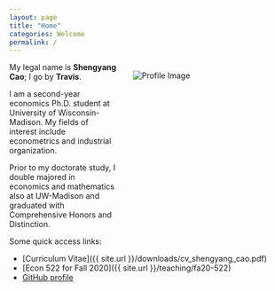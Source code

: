 ```yaml
---
layout: page
title: "Home"
categories: Welcome
permalink: /
---
```


<html>
  <body>
    <style>
      @media only screen and (max-width: 767px) {
        .attributes {
          margin: 35px 35px 35px 35px;
          float: center;
          height: auto;
          width: auto;
        }
      }
      @media only screen and (min-width: 768px) {
        .attributes {
          margin: 15px 1px 1px 30px;
          float: right;
          height: 280px;
          width: 280px;
        }
      }
    </style>
    <div class="attributes">
      <img alt="Profile Image"
        src="{{ site.baseurl }}/assets/images/avatar.jpg">
    </div>
  </body>
</html>

My legal name is **Shengyang Cao**; I go by **Travis**.

I am a second-year economics Ph.D. student at University of Wisconsin-Madison. My fields of interest include econometrics and industrial organization. 

Prior to my doctorate study, I double majored in economics and mathematics also at UW-Madison and graduated with Comprehensive Honors and Distinction. 

Some quick access links: 

* [Curriculum Vitae]({{ site.url }}/downloads/cv_shengyang_cao.pdf)
* [Econ 522 for Fall 2020]({{ site.url }}/teaching/fa20-522)
* [GitHub profile](https://github.com/scaotravis/)
